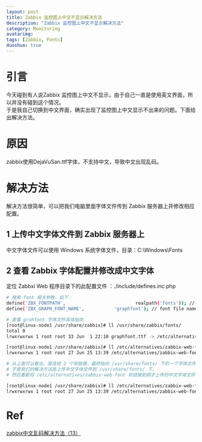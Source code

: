 ```yaml
---
layout: post
title: Zabbix 监控图上中文不显示解决方法
description: "Zabbix 监控图上中文不显示解决方法"
category: Monitoring
avatarimg: 
tags: [Zabbix, Fonts]
duoshuo: true
---
```


# 引言
今天碰到有人说Zabbix 监控图上中文不显示，由于自己一直是使用英文界面，所以并没有碰到这个情况。  
于是我自己切换到中文界面，确实出现了监控图上中文显示不出来的问题。下面给出解决方法。  

# 原因

> 
zabbix使用DejaVuSan.ttf字体，不支持中文，导致中文出现乱码。

# 解决方法
解决方法很简单，可以把我们电脑里面字体文件传到 Zabbix 服务器上并修改相应配置。

## 1 上传中文字体文件到 Zabbix 服务器上
中文字体文件可以使用 Windows 系统字体文件，目录：C:\Windows\Fonts  

## 2 查看 Zabbix 字体配置并修改成中文字体

定位 Zabbxi Web 程序目录下的此配置文件 ：./include/defines.inc.php   

```bash
# 搜索 font 相关参数，如下：
define('ZBX_FONTPATH',                          realpath('fonts')); // where to search for font (GD > 2.0.18)
define('ZBX_GRAPH_FONT_NAME',           'graphfont'); // font file name

# 查看 grahfont 字体文件具体指向
[root@linux-node1 /usr/share/zabbix]# ll /usr/share/zabbix/fonts/
total 0
lrwxrwxrwx 1 root root 33 Jun  1 22:10 graphfont.ttf -> /etc/alternatives/zabbix-web-font

[root@linux-node1 /usr/share/zabbix]# ll /etc/alternatives/zabbix-web-font
lrwxrwxrwx 1 root root 27 Jun 25 13:39 /etc/alternatives/zabbix-web-font -> /usr/share/fonts/dejavu/DejaVuSans.ttf

# 从上面可以看出，是连续 2 个软链接，最终指向 /usr/share/fonts/ 下的一个字体文件。  
# 于是我们的解决方法是上传中文字体文件到 /usr/share/fonts/ 下，  
# 然后重新将 /etc/alternatives/zabbix-web-font 软链接到刚才上传的中文字体文件，如下：  

[root@linux-node1 /usr/share/zabbix]# ll /etc/alternatives/zabbix-web-font
lrwxrwxrwx 1 root root 27 Jun 25 13:39 /etc/alternatives/zabbix-web-font -> /usr/share/fonts/simsun.ttc

```    

# Ref
[zabbix中文乱码解决方法（13）](http://www.ttlsa.com/zabbix/zabbix-chinese-garbled-ttlsa/)  
